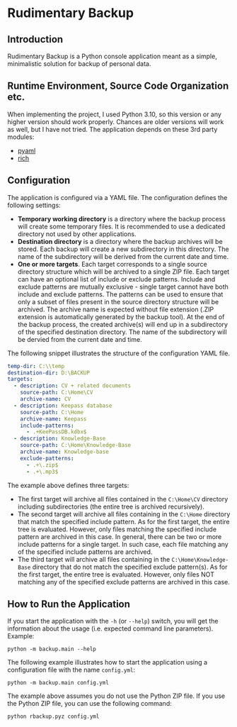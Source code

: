 # Rudimentary Backup

## Introduction
Rudimentary Backup is a Python console application meant as a simple, minimalistic solution for backup of personal data.

## Runtime Environment, Source Code Organization etc.
When implementing the project, I used Python 3.10, so this version or any higher version should work properly. Chances are older versions will work as well, but I have not tried. The application depends on these 3rd party modules:
* [pyaml](https://pypi.org/project/pyaml)
* [rich](https://pypi.org/project/rich)

## Configuration
The application is configured via a YAML file. The configuration defines the following settings:
* **Temporary working directory** is a directory where the backup process will create some temporary files. It is recommended to use a dedicated directory not used by other applications.
* **Destination directory** is a directory where the backup archives will be stored. Each backup will create a new subdirectory in this directory. The name of the subdirectory will be derived from the current date and time.
* **One or more targets**. Each target corresponds to a single source directory structure which will be archived to a single ZIP file. Each target can have an optional list of include or exclude patterns.  Include and exclude patterns are mutually exclusive - single target cannot have both include and exclude patterns. The patterns can be used to ensure that only a subset of files present in the source directory structure will be archived. The archive name is expected without file extension (.ZIP extension is automatically generated by the backup tool). At the end of the backup process, the created archive(s) will end up in a subdirectory of the specified destination directory. The name of the subdirectory will be dervied from the current date and time.

The following snippet illustrates the structure of the configuration YAML file.

```yaml
temp-dir: C:\\temp
destination-dir: D:\BACKUP
targets:
  - description: CV + related documents
    source-path: C:\Home\CV
    archive-name: CV
  - description: Keepass database
    source-path: C:\Home
    archive-name: Keepass
    include-patterns:
      - .+KeePassDB.kdbx$
  - description: Knowledge-Base
    source-path: C:\Home\Knowledge-Base
    archive-name: Knowledge-base
    exclude-patterns:
      - .+\.zip$
      - .+\.mp3$
```

The example above defines three targets:
* The first target will archive all files contained in the <code>C:\Home\CV</code> directory including subdirectories (the entire tree is archived recursively).
* The second target will archive all files containing in the <code>C:\Home</code> directory that match the specified include pattern. As for the first target, the entire tree is evaluated. However, only files matching the specified include pattern are archived in this case. In general, there can be two or more include patterns for a single target. In such case, each file matching any of the specified include patterns are archived.
* The third target will archive all files containing in the <code>C:\Home\Knowledge-Base</code> directory that do not match the specified exclude pattern(s). As for the first target, the entire tree is evaluated. However, only files NOT matching any of the specified exclude patterns are archived in this case.

## How to Run the Application
If you start the application with the <code>-h</code> (or <code>--help</code>) switch, you will get the information about the usage (i.e. expected command line parameters). Example:
```
python -m backup.main --help
```

The following example illustrates how to start the application using a configuration file with the name <code>config.yml</code>:
```
python -m backup.main config.yml
```

The example above assumes you do not use the Python ZIP file. If you use the Python ZIP file, you can use the following command:
```
python rbackup.pyz config.yml
```
